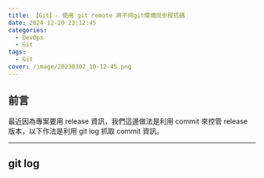 ```yaml
---
title: 【Git】- 使用 git remote 將不同git環境同步程式碼
date: 2024-12-20 23:12:45
categories: 
  - DevOps
  - Git
tags: 
  - Git
cover: /image/20230302_10-12-45.png
---
```


## 前言
最近因為專案要用 release 資訊，我們這邊做法是利用 commit 來控管 release 版本，以下作法是利用 git log 抓取 commit 資訊。


---

## git log

